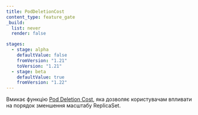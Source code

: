 ```yaml
---
title: PodDeletionCost
content_type: feature_gate
_build:
  list: never
  render: false

stages:
  - stage: alpha 
    defaultValue: false
    fromVersion: "1.21"
    toVersion: "1.21"
  - stage: beta
    defaultValue: true
    fromVersion: "1.22"
---
```

Вмикає функцію [Pod Deletion Cost](/docs/concepts/workloads/controllers/replicaset/#pod-deletion-cost), яка дозволяє користувачам впливати на порядок зменшення масштабу ReplicaSet.
